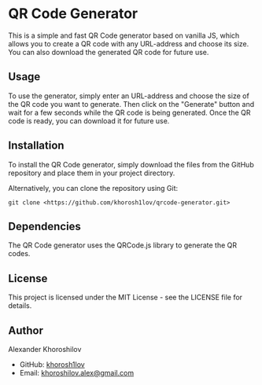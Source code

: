 # QR Code Generator

This is a simple and fast QR Code generator based on vanilla JS, which allows
you to create a QR code with any URL-address and choose its size. You can also
download the generated QR code for future use.

## Usage

To use the generator, simply enter an URL-address and choose the size of the QR
code you want to generate. Then click on the "Generate" button and wait for a
few seconds while the QR code is being generated. Once the QR code is ready, you
can download it for future use.

## Installation

To install the QR Code generator, simply download the files from the GitHub repository and place them in your project directory.

Alternatively, you can clone the repository using Git:

```git clone <https://github.com/khorosh1lov/qrcode-generator.git>```

## Dependencies

The QR Code generator uses the QRCode.js library to generate the QR codes.

## License

This project is licensed under the MIT License - see the LICENSE file for details.

## Author

Alexander Khoroshilov

- GitHub: [khorosh1lov](https://github.com/khorosh1lov)
- Email: khoroshilov.alex@gmail.com
